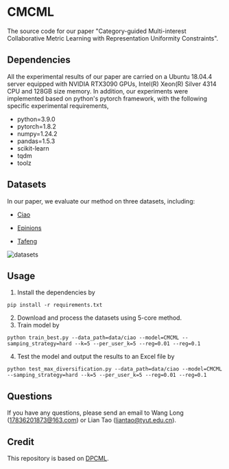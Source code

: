 # CMCML

The source code for our paper "Category-guided Multi-interest Collaborative Metric Learning with Representation Uniformity Constraints". 

## Dependencies
All the experimental results of our paper are carried on a Ubuntu 18.04.4 server equipped with NVIDIA RTX3090 GPUs, Intel(R) Xeon(R) Silver 4314 CPU and 128GB size memory. In addition, our experiments were implemented based on python's pytorch framework, with the following specific experimental requirements,
- python=3.9.0
- pytorch=1.8.2
- numpy=1.24.2
- pandas=1.5.3
- scikit-learn
- tqdm
- toolz

## Datasets
In our paper, we evaluate our method on three datasets, including: 
- [Ciao](https://www.cse.msu.edu/~tangjili/datasetcode/truststudy.htm)

- [Epinions](https://www.cse.msu.edu/~tangjili/datasetcode/truststudy.htm)

- [Tafeng](https://www.kaggle.com/datasets/chiranjivdas09/ta-feng-grocery-dataset
  )
  

![datasets](https://github.com/user-attachments/assets/d6074ebd-7807-4653-9c88-3383879eff9d)



## Usage
1. Install the dependencies by 
```
pip install -r requirements.txt
```
2. Download  and process the datasets using 5-core method. 
3. Train  model by
```
python train_best.py --data_path=data/ciao --model=CMCML --samping_strategy=hard --k=5 --per_user_k=5 --reg=0.01 --reg=0.1
```
4. Test the model and output the results to an Excel file by
```
python test_max_diversification.py --data_path=data/ciao --model=CMCML --samping_strategy=hard --k=5 --per_user_k=5 --reg=0.01 --reg=0.1
```

## Questions
If you have any questions, please send an email to Wang Long (17836201873@163.com) or Lian Tao (liantao@tyut.edu.cn). 

## Credit
This repository is based on [DPCML](https://github.com/statusrank/DPCML). 
